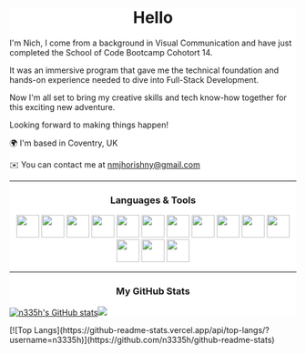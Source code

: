 
<div style="background-color: white;">
<h1 align="center">Hello</h1>

I'm Nich, I come from a background in Visual Communication and have just completed the School of Code Bootcamp Cohotort 14.

It was an immersive program that gave me the technical foundation and hands-on experience needed to dive into Full-Stack Development.

Now I'm all set to bring my creative skills and tech know-how together for this exciting new adventure.

Looking forward to making things happen! <br>

🌍 I'm based in Coventry, UK <br>

✉️ You can contact me at nmjhorishny@gmail.com</p>
<hr>
<h3 align="center"> Languages & Tools </h3>

<p align="center"> 

<img src="https://cdn.jsdelivr.net/gh/devicons/devicon/icons/html5/html5-original-wordmark.svg" width="40" height="40">
<img src="https://cdn.jsdelivr.net/gh/devicons/devicon/icons/css3/css3-original-wordmark.svg" width="40" height="40">
<img src="https://cdn.jsdelivr.net/gh/devicons/devicon/icons/javascript/javascript-original.svg"  width="40" height="40">
 <img src="https://cdn.jsdelivr.net/gh/devicons/devicon/icons/typescript/typescript-original.svg"  width="40" height="40">
 <img src="https://cdn.jsdelivr.net/gh/devicons/devicon/icons/react/react-original.svg"   width="40" height="40">
   <img src="https://cdn.jsdelivr.net/gh/devicons/devicon/icons/express/express-original.svg"  width="40" height="40">
   <img src="https://cdn.jsdelivr.net/gh/devicons/devicon/icons/postgresql/postgresql-original.svg"  width="40" height="40">
<img src="https://cdn.jsdelivr.net/gh/devicons/devicon/icons/git/git-original.svg"  width="40" height="40"> 
<img src="https://cdn.jsdelivr.net/gh/devicons/devicon/icons/jest/jest-plain.svg" width="40" height="40">
<img src="https://cdn.jsdelivr.net/gh/devicons/devicon/icons/nodejs/nodejs-original.svg"  width="40" height="40"> 
<img src="https://cdn.jsdelivr.net/gh/devicons/devicon/icons/figma/figma-original.svg"  width="40" height="40">
<img src="https://cdn.jsdelivr.net/gh/devicons/devicon/icons/premierepro/premierepro-original.svg"  width="40" height="40">
<img src="https://cdn.jsdelivr.net/gh/devicons/devicon/icons/photoshop/photoshop-plain.svg" width="40" height="40">
<img src="https://cdn.jsdelivr.net/gh/devicons/devicon/icons/visualstudio/visualstudio-plain.svg"  width="40" height="40">
</p>
<hr>
<h3 align="center">My GitHub Stats</h3>


<span align="center" ><a href="http://www.github.com/n335h"><img src="https://github-readme-stats.vercel.app/api?username=n335h&show_icons=true&hide=&count_private=true&title_color=0891b2&text_color=ffffff&icon_color=0891b2&bg_color=1c1917&hide_border=true&show_icons=true" alt="n335h's GitHub stats" /></a><a href="http://www.github.com/n335h"><img src="https://github-readme-streak-stats.herokuapp.com/?user=n335h&stroke=ffffff&background=1c1917&ring=0891b2&fire=0891b2&currStreakNum=ffffff&currStreakLabel=0891b2&sideNums=ffffff&sideLabels=ffffff&dates=ffffff&hide_border=true" /></a> </span>

</div>
[![Top Langs](https://github-readme-stats.vercel.app/api/top-langs/?username=n3335h)](https://github.com/n3335h/github-readme-stats)
